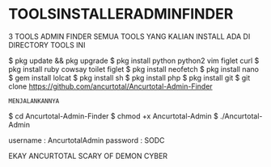 # TOOLSINSTALLERADMINFINDER

3 TOOLS ADMIN FINDER
SEMUA TOOLS YANG KALIAN INSTALL ADA DI DIRECTORY TOOLS INI

$ pkg update && pkg upgrade
$ pkg install python python2 vim figlet curl
$ pkg install ruby cowsay toilet figlet
$ pkg install neofetch
$ pkg install nano
$ gem install lolcat
$ pkg install sh
$ pkg install php
$ pkg install git
$ git clone https://github.com/ancurtotal/Ancurtotal-Admin-Finder

```MENJALANKANNYA```

$ cd Ancurtotal-Admin-Finder
$ chmod +x Ancurtotal-Admin
$ ./Ancurtotal-Admin

username : AncurtotalAdmin
password : SODC

EKAY ANCURTOTAL
SCARY OF DEMON CYBER
